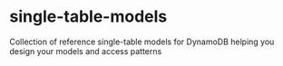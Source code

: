 # single-table-models
Collection of reference single-table models for DynamoDB helping you design your models and access patterns
